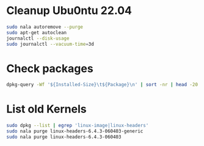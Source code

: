 # Cleanup Ubu0ntu 22.04

```sh
sudo nala autoremove --purge
sudo apt-get autoclean
journalctl --disk-usage
sudo journalctl --vacuum-time=3d
```

# Check packages
```sh
dpkg-query -Wf '${Installed-Size}\t${Package}\n' | sort -nr | head -20
```

# List old Kernels
```sh
sudo dpkg --list | egrep 'linux-image|linux-headers'
sudo nala purge linux-headers-6.4.3-060403-generic
sudo nala purge linux-headers-6.4.3-060403
```
